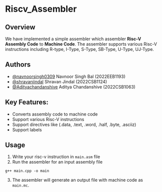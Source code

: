 # Riscv_Assembler

## Overview

We have implemented a simple assembler which assembler **Risc-V Assembly Code** to **Machine Code**. The assembler supports various Risc-V instructions including R-type, I-Type, S-Type, SB-Type, U-Type, UJ-Type.

## Authors

- [@navnoorsingh0309](https://www.github.com/navnoorsingh0309) Navnoor Singh Bal (2022EEB1193)
- [@shravanjindal](https://www.github.com/shravanjindal) Shravan Jindal (2022CSB1124)
- [@Adityachandanshive](https://www.github.com/Adityachandanshive) Aditya Chandanshive (2022CSB1063)

## Key Features:

- Converts assembly code to machine code
- Support various Risc-V instructions
- Support directives like (.data, .text, .word, .half, .byte, .asciiz)
- Support labels

## Usage

1. Write your risc-v instruction in `main.asm` file
2. Run the assembler for an input assembly file

```
g++ main.cpp -o main
```

3. The assembler will generate an output file with machine code as `main.mc`.

